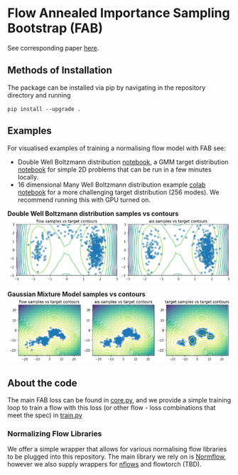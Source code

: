 # Flow Annealed Importance Sampling Bootstrap (FAB)
See corresponding paper [here](https://arxiv.org/abs/2111.11510).

## Methods of Installation

The  package can be installed via pip by navigating in the repository directory and running

```
pip install --upgrade .
```

## Examples
For visualised examples of training a normalising flow model with FAB see:
 - Double Well Boltzmann distribution [notebook](examples/double_well.ipynb), a GMM 
target distribution [notebook](examples/gmm.ipynb) for simple 2D problems that can be run in a few
minutes locally. 
 - 16 dimensional Many Well Boltzmann distribution example 
   [colab notebook](https://github.com/lollcat/FAB-TORCH/blob/master/examples/many_well_16.ipynb) 
   for a more challenging target distribution (256 modes). We recommend running this with GPU 
   turned on.

**Double Well Boltzmann distribution samples vs contours**
![Double Well samples vs contours](./examples/images/double_well_samples_vs_contours.png)

**Gaussian Mixture Model samples vs contours**
![Gaussian Mixture Model samples vs contours](./examples/images/gmm_samples_vs_contours.png)


## About the code 
The main FAB loss can be found in [core.py](fab/core.py), and we provide a simple training loop to 
train a flow with this loss (or other flow - loss combinations that meet the spec) in [train.py](fab/train.py) 


### Normalizing Flow Libraries
We offer a simple wrapper that allows for various normalising flow libraries to be plugged into 
this repository. The main library we rely on is 
[Normflow](github.com/VincentStimper/normalizing-flows), however we also supply wrappers for 
[nflows](https://github.com/bayesiains/nflows) and flowtorch (TBD). 